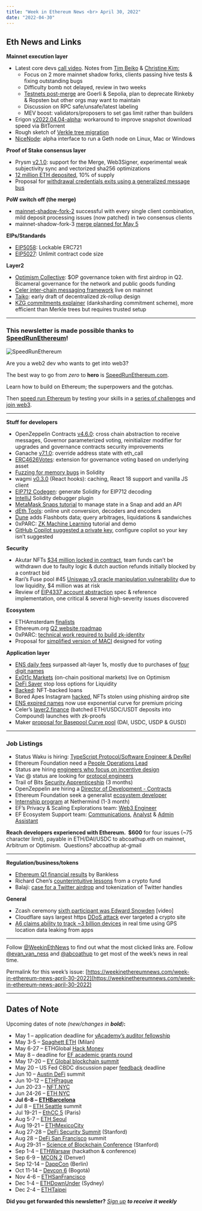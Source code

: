 ```yaml
---
title: "Week in Ethereum News <br> April 30, 2022"
date: "2022-04-30"
---
```


## **Eth News and Links**

**Mainnet execution layer**

- Latest core devs [call video](https://www.youtube.com/watch?v=SWWoniO6rZc&t=63s). Notes from [Tim Beiko](https://twitter.com/TimBeiko/status/1520106955003424768) & [Christine Kim:](https://twitter.com/christine_dkim/status/1520087529139019779)
    - Focus on 2 more mainnet shadow forks, clients passing hive tests & fixing outstanding bugs
    - Difficulty bomb not delayed, review in two weeks
    - [Testnets post-merge](https://ethereum-magicians.org/t/og-council-post-merge-testnets/9034) are Goerli & Sepolia, plan to deprecate Rinkeby & Ropsten but other orgs may want to maintain
    - Discussion on RPC safe/unsafe/latest labeling
    - MEV boost: validators/proposers to set gas limit rather than builders
- Erigon [v2022.04.04-alpha](https://github.com/ledgerwatch/erigon/releases/tag/v2022.04.04): workaround to improve snapshot download speed via BitTorrent 
- Rough sketch of [Verkle tree migration](https://notes.ethereum.org/@XwIwCeCIQMeAl00PUAbEDw/verkle-migration-sketch)
- [NiceNode](https://mirror.xyz/johnsgresham.eth/BqQ92jtwu3hl6Ri2-giRLd0hequOt8Ya6ULAyCR-3ls): alpha interface to run a Geth node on Linux, Mac or Windows

**Proof of Stake consensus layer**

- Prysm [v2.1.0](https://github.com/prysmaticlabs/prysm/releases/tag/v2.1.0): support for the Merge, Web3Signer, experimental weak subjectivity sync and vectorized sha256 optimizations
- [12 million ETH deposited](https://twitter.com/ultrasoundmoney/status/1519640238381060097), 10% of supply
- Proposal for [withdrawal credentials exits using a generalized message bus](https://ethresear.ch/t/withdrawal-credentials-exits-based-on-a-generalized-message-bus/12516)

**PoW switch off (the merge)**

- [mainnet-shadow-fork-2](https://twitter.com/parithosh_j/status/1517816757884538881) successful with every single client combination, mild deposit processing issues (now patched) in two consensus clients
- mainnet-shadow-fork-3 [merge planned for May 5](https://twitter.com/evan_van_ness/status/1520214112264990725)

**EIPs/Standards**

- [EIP5058](https://github.com/ethereum/EIPs/pull/5058/files): Lockable ERC721
- [EIP5027](https://github.com/ethereum/EIPs/pull/5027/files): Unlimit contract code size

**Layer2**

- [Optimism Collective](https://optimism.mirror.xyz/gQWKlrDqHzdKPsB1iUnI-cVN3v0NvsWnazK7ajlt1fI): $OP governance token with first airdrop in Q2.  Bicameral governance for the network and public goods funding
- [Celer inter-chain messaging framework](https://blog.celer.network/2022/04/25/celer-im-launches-on-mainnet-a-new-era-for-inter-chain-dapps-begins/) live on mainnet 
- [Taiko](https://taikochain.github.io/l2design/): early draft of decentralized zk-rollup design
- [KZG commitments explainer](https://twitter.com/bkiepuszewski/status/1518163771788824576) (danksharding commitment scheme), more efficient than Merkle trees but requires trusted setup

* * *

### **This newsletter is made possible thanks to** [**SpeedRunEthereum**](https://speedrunethereum.com/)**!**

![SpeedRunEthereum](https://weekinethereumnews.com/wp-content/uploads/2022/04/Screenshot-from-2022-04-01-15-39-52.png)

[](https://cdn.substack.com/image/fetch/f_auto,q_auto:good,fl_progressive:steep/https%3A%2F%2Fbucketeer-e05bbc84-baa3-437e-9518-adb32be77984.s3.amazonaws.com%2Fpublic%2Fimages%2F1d7f63ca-4af0-4c6e-be64-fbdad99a56e0_769x208.png)

Are you a web2 dev who wants to get into web3?  

The best way to go from _zero_ to **hero** is [SpeedRunEthereum.com](https://speedrunethereum.com/).

Learn how to build on Ethereum; the superpowers and the gotchas.

Then [speed run Ethereum](https://speedrunethereum.com/) by testing your skills in a [series of challenges](https://speedrunethereum.com/challenge/simple-nft-example) and [join web3](https://twitter.com/austingriffith/status/1493688828661432325).

* * *

**Stuff for developers**

- OpenZeppelin Contracts [v4.6.0](https://twitter.com/OpenZeppelin/status/1519757750569418755): cross chain abstraction to receive messages, Governor parameterized voting, reinitializer modifier for upgrades and governance contracts security improvements
- Ganache [v7.1.0](https://github.com/trufflesuite/ganache/releases/tag/v7.1.0): override address state with eth\_call
- [ERC4626Votes](https://github.com/devanonon/ERC4626Votes#readme): extension for governance voting based on underlying asset
- [Fuzzing for memory bugs](https://ventral.digital/posts/2022/4/28/fuzzing-for-memory-bugs-in-solidity) in Solidity
- wagmi [v0.3.0](https://twitter.com/awkweb/status/1518607778209751041) (React hooks): caching, React 18 support and vanilla JS client
- [EIP712 Codegen](https://github.com/danfinlay/eip712-codegen#readme): generate Solidity for EIP712 decoding
- [IntelliJ](https://blog.web3labs.com/web3development/solidity-debugging-intellij) Solidity debugger plugin
- [MetaMask Snaps tutorial](https://github.com/Montoya/address-book-snap-tutorial#readme) to manage state in a Snap and add an API
- [dEth Tools](https://tools.deth.net/): online unit conversion, decoders and encoders 
- [Dune](https://dune.com/blog/flashbots-data) adds Flashbots data; query arbitrages, liquidations & sandwiches
- 0xPARC: [ZK Machine Learning](https://0xparc.org/blog/zk-mnist) tutorial and demo
- [GitHub Copilot suggested a private key](https://twitter.com/0xmuse/status/1519324793723568128), configure copilot so your key isn’t suggested

**Security**

- Akutar NFTs [$34 million locked in contract](https://twitter.com/0xInuarashi/status/1517674505975394304), team funds can’t be withdrawn due to faulty logic & dutch auction refunds initially blocked by a contract bid 
- Rari’s Fuse pool #45 [Uniswap v3 oracle manipulation vulnerability](https://medium.com/@hacxyk/we-rescued-4m-from-rari-capital-but-was-it-worth-it-39366d4d1812) due to low liquidity, $4 million was at risk 
- Review of [EIP4337 account abstraction](https://blog.openzeppelin.com/eth-foundation-account-abstraction-audit/) spec & reference implementation, one critical & several high-severity issues discovered

**Ecosystem**

- ETHAmsterdam [finalists](https://twitter.com/ETHGlobal/status/1518234859323408384)
- Ethereum.org [Q2 website roadmap](https://github.com/ethereum/ethereum-org-website/issues/6161)
- 0xPARC: [technical work required to build zk-identity](https://0xparc.org/blog/zk-id-2)
- Proposal for [simplified version of MACI](https://ethresear.ch/t/saci-simplified-anti-coliusion-infrastructure/12494) designed for voting

**Application layer**

- [ENS daily fees](https://twitter.com/MrWhiplash_eth/status/1519214063087194112) surpassed alt-layer 1s, mostly due to purchases of [four digit names](https://twitter.com/0xQuit/status/1519385101192237058) 
- [Ex0t1c Markets](https://medium.com/@exoticmarkets.xyz/exotic-markets-create-the-markets-you-want-to-participate-in-6aa7e9e7bba2) (on-chain positional markets) live on Optimism
- [DeFi Saver](https://blog.defisaver.com/automated-strategies-for-liquity-stop-loss-is-now-available/) stop loss options for Liquidity
- [Backed](https://twitter.com/backed_xyz/status/1517883906678312960): NFT-backed loans
- Bored Apes Instagram [hacked](https://twitter.com/zachxbt/status/1518609171796611072), NFTs stolen using phishing airdrop site
- [ENS expired names](https://twitter.com/nicksdjohnson/status/1519979007152095232) now use exponential curve for premium pricing
- Celer’s [layer2.finance](https://blog.celer.network/2022/04/27/celers-layer2-finance-launches-in-zk-proofs-mode-built-with-starkex-from-starkware/) (batched ETH/USDC/USDT deposits into Compound) launches with zk-proofs 
- Maker [proposal for Basepool Curve pool](https://twitter.com/MonetSupply/status/1520094314789056514) (DAI, USDC, USDP & GUSD)

* * *

### **Job Listings**

- Status Waku is hiring: [TypeScript Protocol/Software Engineer & DevRel](https://jobs.status.im/?gh_jid=4143735&gh_src=55c532491us)
- Ethereum Foundation need a [People Operations Lead](https://jobs.lever.co/ethereumfoundation/8046bbe5-6343-4ecf-8296-37dc2a5bf915?lever-origin=applied&lever-source%5B%5D=Week%20in%20Ethereum)
- Status are hiring [engineers who focus on incentive design](https://jobs.status.im/?gh_jid=3706505)
- Vac @ status are looking for [protocol engineers](https://jobs.status.im/?gh_jid=3693623) 
- Trail of Bits [Security Apprenticeship](https://jobs.lever.co/trailofbits/b2d6ce87-6b01-462f-965a-597a273ce26f) (3 months)
- OpenZeppelin are hiring a [Director of Development - Contracts](https://openzeppelin.com/jobs/opening/?gh_jid=5078928003)
- Ethereum Foundation seek a generalist [ecosystem developer](https://jobs.lever.co/ethereumfoundation/6b80a26f-7db3-4415-8339-a3543a967998?lever-origin=applied&lever-source%5B%5D=Week%20in%20Ethereum)
- [Internship program](https://nethermind.notion.site/Nethermind-Internship-Program-4eb494969aa24afa9181223e958522d1) at Nethermind (1-3 month) 
- EF’s Privacy & Scaling Explorations team: [Web3 Engineer](https://jobs.lever.co/ethereumfoundation/ece6534a-b946-4996-b7e7-713bd1ec0353?lever-origin=applied&lever-source%5B%5D=Week%20in%20Ethereum)
- EF Ecosystem Support team: [Communications](https://jobs.lever.co/ethereumfoundation/4b0c3305-cf03-4e33-9bfb-63e4ec6f3a68?lever-origin=applied&lever-source%5B%5D=Week%20in%20Ethereum), [Analyst](https://jobs.lever.co/ethereumfoundation/64361391-9a74-49ed-b37c-8ff35931430e?lever-origin=applied&lever-source%5B%5D=Week%20in%20Ethereum) & [Admin Assistant](https://jobs.lever.co/ethereumfoundation/5684f7ea-c3ad-4703-b86c-462964f49392?lever-origin=applied&lever-source%5B%5D=Week%20in%20Ethereum)

**Reach developers experienced with Ethereum.  $600** for four issues (~75 character limit), payable in ETH/DAI/USDC to abcoathup.eth on mainnet, Arbitrum or Optimism.  Questions? abcoathup at-gmail

* * *

**Regulation/business/tokens**

- [Ethereum Q1 financial results](https://newsletter.banklesshq.com/p/state-of-ethereum-q1-2022) by Bankless
- Richard Chen’s [counterintuitive lessons](https://showerthoughts.substack.com/p/three-counterintuitive-lessons-from) from a crypto fund
- Balaji: [case for a Twitter airdrop](https://balajis.com/elondrop/) and tokenization of Twitter handles

**General**

- Zcash ceremony [sixth participant was Edward Snowden](https://www.youtube.com/watch?v=8qSA29vWWds&t=360s) \[video\] 
- Cloudflare says largest https [DDoS attack](https://blog.cloudflare.com/15m-rps-ddos-attack/) ever targeted a crypto site
- [A6 claims ability to track ~3 billion devices](https://theintercept.com/2022/04/22/anomaly-six-phone-tracking-zignal-surveillance-cia-nsa/) in real time using GPS location data leaking from apps

* * *

Follow [@WeekinEthNews](https://twitter.com/WeekInEthNews) to find out what the most clicked links are. Follow [@evan\_van\_ness](https://twitter.com/evan_van_ness) and [@abcoathup](https://twitter.com/abcoathup) to get most of the week’s news in real time.

Permalink for this week’s issue: [https://weekinethereumnews.com/week-in-ethereum-news-april-30-2022](https://weekinethereumnews.com/week-in-ethereum-news-april-30-2022)

* * *

## **Dates of Note**

Upcoming dates of note _(new/changes in_ **_bold_**_)_**:**

- May 1 – application deadline for [yAcademy’s auditor fellowship](https://yacademy.dev/fellowship-program/)
- May 3-5 – [Spaghett ETH](https://spaghett-eth.com/) (Milan)
- May 6-27 – ETHGlobal [Hack Money](https://defi.ethglobal.com/)
- May 8 – deadline for [EF academic grants round](https://esp.ethereum.foundation/academic-grants)
- May 17-20 – [EY Global blockchain summit](https://pub.ey.com/public/2021/2112/2112-3933703/blockchain-summit-2022/index.html)
- May 20 – US Fed CBDC discussion paper [feedback](https://www.federalreserve.gov/apps/forms/cbdc) deadline
- Jun 10 – [Austin DeFi](https://2022.austindefi.org/) summit
- Jun 10-12 – [ETHPrague](https://ethprague.com/)
- Jun 20-23 – [NFT.NYC](https://www.nft.nyc/)
- Jun 24-26 – [ETH NYC](https://nyc.ethglobal.co/)
- **Jul 6-8 –** [**ETHBarcelona**](https://twitter.com/eth_barcelona/status/1516773782538448896)
- Jul 8 – [ETH Seattle](https://2022.ethseattle.org/) summit
- Jul 19-21 – [EthCC 5](https://ethcc.io/) (Paris)
- Aug 5-7 – [ETH Seoul](https://2022.ethseoul.org/)
- Aug 19-21 – [ETHMexicoCity](https://ethglobal.medium.com/announcing-the-ethglobal-2022-season-51a7906bb3a4)
- Aug 27-28 – [DeFi Security Summit](https://defisecuritysummit.org/) (Stanford)
- Aug 28 – [DeFi San Francisco](https://2022.defi-sf.com/) summit
- Aug 29-31 – [Science of Blockchain Conference](https://cbr.stanford.edu/sbc22/) (Stanford)
- Sep 1-4 – [ETHWarsaw](https://ethwarsaw.dev) (hackathon & conference)
- Sep 6-9 – [MCON 2](https://www.mcon.fun/) (Denver)
- Sep 12-14 – [DappCon](https://www.dappcon.io/) (Berlin)
- Oct 11-14 – [Devcon 6](https://blog.ethereum.org/2022/02/18/colombia-in-2022-redux/) (Bogotá)
- Nov 4-6 – [ETHSanFrancisco](https://ethglobal.medium.com/announcing-the-ethglobal-2022-season-51a7906bb3a4)
- Dec 1-4 – [ETHDownUnder](https://ethdownunder.com/) (Sydney)
- Dec 2-4 – [ETHTaipei](https://ethglobal.medium.com/announcing-the-ethglobal-2022-season-51a7906bb3a4)

**Did you get forwarded this newsletter?** [_Sign up_](https://weekinethereum.substack.com/subscribe#about) **_to receive it weekly_**
